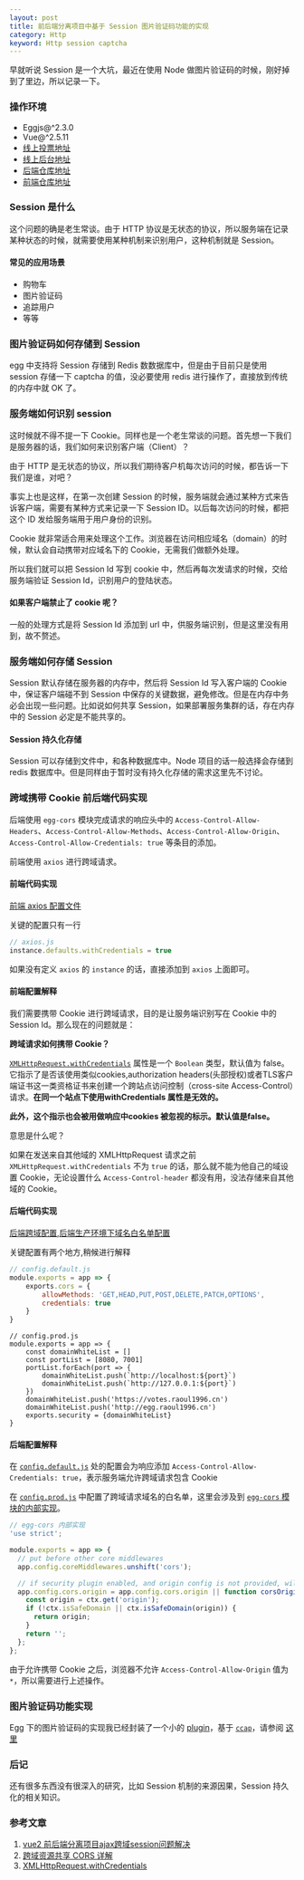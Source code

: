 ```yaml
---
layout: post
title: 前后端分离项目中基于 Session 图片验证码功能的实现
category: Http
keyword: Http session captcha
---
```


早就听说 Session 是一个大坑，最近在使用 Node 做图片验证码的时候，刚好掉到了里边，所以记录一下。
### 操作环境

- Eggjs@\^2.3.0
- Vue@\^2.5.11
- [线上投票地址](https://votes.raoul1996.cn)
- [线上后台地址](https://api.raoul1996.cn)
- [后端仓库地址](https://github.com/Raoul1996/egg-vote)
- [前端仓库地址](https://github.com/Raoul1996/vue-vote)

### Session 是什么

这个问题的确是老生常谈。由于 HTTP 协议是无状态的协议，所以服务端在记录某种状态的时候，就需要使用某种机制来识别用户，这种机制就是 Session。

#### 常见的应用场景

- 购物车
- 图片验证码
- 追踪用户
- 等等

### 图片验证码如何存储到 Session

egg 中支持将 Session 存储到 Redis 数数据库中，但是由于目前只是使用 session 存储一下 captcha 的值，没必要使用 redis 进行操作了，直接放到传统的内存中就 OK 了。

### 服务端如何识别 session

这时候就不得不提一下 Cookie。同样也是一个老生常谈的问题。首先想一下我们是服务器的话，我们如何来识别客户端（Client）？

由于 HTTP 是无状态的协议，所以我们期待客户机每次访问的时候，都告诉一下我们是谁，对吧？

事实上也是这样，在第一次创建 Session 的时候，服务端就会通过某种方式来告诉客户端，需要有某种方式来记录一下 Session ID。以后每次访问的时候，都把这个 ID 发给服务端用于用户身份的识别。

Cookie 就非常适合用来处理这个工作。浏览器在访问相应域名（domain）的时候，默认会自动携带对应域名下的 Cookie，无需我们做额外处理。

所以我们就可以把 Session Id 写到 cookie 中，然后再每次发请求的时候，交给服务端验证 Session Id，识别用户的登陆状态。

#### 如果客户端禁止了 cookie 呢？

一般的处理方式是将 Session Id 添加到 url 中，供服务端识别，但是这里没有用到，故不赘述。

### 服务端如何存储 Session

Session 默认存储在服务器的内存中，然后将 Session Id 写入客户端的 Cookie 中，保证客户端碰不到 Session 中保存的关键数据，避免修改。但是在内存中务必会出现一些问题。比如说如何共享 Session，如果部署服务集群的话，存在内存中的 Session 必定是不能共享的。

#### Session 持久化存储

Session 可以存储到文件中，和各种数据库中。Node 项目的话一般选择会存储到 redis 数据库中。但是同样由于暂时没有持久化存储的需求这里先不讨论。

### 跨域携带 Cookie 前后端代码实现

后端使用 `egg-cors` 模块完成请求的响应头中的 `Access-Control-Allow-Headers`、`Access-Control-Allow-Methods`、`Access-Control-Allow-Origin`、`Access-Control-Allow-Credentials: true` 等条目的添加。

前端使用 `axios` 进行跨域请求。

#### 前端代码实现

[前端 axios 配置文件](https://github.com/Raoul1996/vue-vote/blob/master/src/service/axios.js)

关键的配置只有一行
```js
// axios.js
instance.defaults.withCredentials = true

```
如果没有定义 `axios` 的 `instance` 的话，直接添加到 `axios` 上面即可。

#### 前端配置解释

我们需要携带 Cookie 进行跨域请求，目的是让服务端识别写在 Cookie 中的 Session Id。那么现在的问题就是：

**跨域请求如何携带 Cookie？**

[`XMLHttpRequest.withCredentials`](https://developer.mozilla.org/zh-CN/docs/Web/API/XMLHttpRequest/withCredentials) 属性是一个 `Boolean` 类型，默认值为 false。它指示了是否该使用类似cookies,authorization headers(头部授权)或者TLS客户端证书这一类资格证书来创建一个跨站点访问控制（cross-site Access-Control）请求。**在同一个站点下使用withCredentials 属性是无效的。**

**此外，这个指示也会被用做响应中cookies 被忽视的标示。默认值是false。**

意思是什么呢？

如果在发送来自其他域的 XMLHttpRequest 请求之前 `XMLHttpRequest.withCredentials` 不为 `true` 的话，那么就不能为他自己的域设置 Cookie，无论设置什么 `Access-Control-header` 都没有用，没法存储来自其他域的 Cookie。

#### 后端代码实现

[后端跨域配置](https://github.com/Raoul1996/egg-vote/blob/master/config/config.default.js#L86),[后端生产环境下域名白名单配置](https://github.com/Raoul1996/egg-vote/blob/master/config/config.prod.js#L15)

关键配置有两个地方,稍候进行解释

```js
// config.default.js
module.exports = app => {
	exports.cors = {
    	allowMethods: 'GET,HEAD,PUT,POST,DELETE,PATCH,OPTIONS',
    	credentials: true
  	}
}
```

```
// config.prod.js
module.exports = app => {
	const domainWhiteList = []
  	const portList = [8080, 7001]
  	portList.forEach(port => {
    	domainWhiteList.push(`http://localhost:${port}`)
    	domainWhiteList.push(`http://127.0.0.1:${port}`)
  	})
  	domainWhiteList.push('https://votes.raoul1996.cn')
  	domainWhiteList.push('http://egg.raoul1996.cn')
	exports.security = {domainWhiteList}
}
```
#### 后端配置解释
在 [`config.default.js`](https://github.com/Raoul1996/egg-vote/blob/master/config/config.default.js#L86) 处的配置会为响应添加 `Access-Control-Allow-Credentials: true`，表示服务端允许跨域请求包含 Cookie

在 [`config.prod.js`](https://github.com/Raoul1996/egg-vote/blob/master/config/config.prod.js#L15) 中配置了跨域请求域名的白名单，这里会涉及到 [`egg-cors` 模块的内部实现](https://github.com/eggjs/egg-cors/blob/master/app.js)。

```js
// egg-cors 内部实现
'use strict';

module.exports = app => {
  // put before other core middlewares
  app.config.coreMiddlewares.unshift('cors');

  // if security plugin enabled, and origin config is not provided, will only allow safe domains support CORS.
  app.config.cors.origin = app.config.cors.origin || function corsOrigin(ctx) {
    const origin = ctx.get('origin');
    if (!ctx.isSafeDomain || ctx.isSafeDomain(origin)) {
      return origin;
    }
    return '';
  };
};
```

由于允许携带 Cookie 之后，浏览器不允许 `Access-Control-Allow-Origin` 值为 `*`，所以需要进行上述操作。

### 图片验证码功能实现

Egg 下的图片验证码的实现我已经封装了一个小的 [plugin](https://www.npmjs.com/package/egg-captcha)，基于 [`ccap`](https://www.npmjs.com/package/ccap)，请参阅 [这里](https://www.npmjs.com/package/egg-captcha)

### 后记

还有很多东西没有很深入的研究，比如 Session 机制的来源因果，Session 持久化的相关知识。

### 参考文章

1. [vue2 前后端分离项目ajax跨域session问题解决](https://segmentfault.com/a/1190000009208644)
2. [跨域资源共享 CORS 详解](http://www.ruanyifeng.com/blog/2016/04/cors.html)
3. [XMLHttpRequest.withCredentials](https://developer.mozilla.org/zh-CN/docs/Web/API/XMLHttpRequest/withCredentials)

